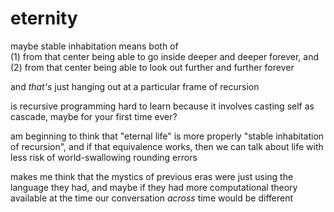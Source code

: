 # eternity

maybe stable inhabitation means both of\
&#x20; (1) from that center being able to go inside deeper and deeper forever, and\
&#x20; (2) from that center being able to look out further and further forever

and _that's_ just hanging out at a particular frame of recursion

is recursive programming hard to learn because it involves casting self as cascade, maybe for your first time ever?

am beginning to think that "eternal life" is more properly "stable inhabitation of recursion", and if that equivalence works, then we can talk about life with less risk of world-swallowing rounding errors

makes me think that the mystics of previous eras were just using the language they had, and maybe if they had more computational theory available at the time our conversation _across_ time would be different
